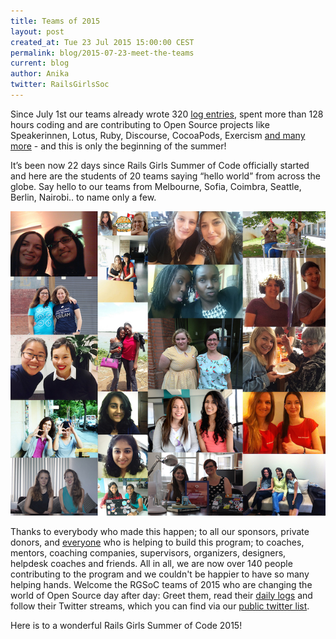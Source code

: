 ```yaml
---
title: Teams of 2015
layout: post
created_at: Tue 23 Jul 2015 15:00:00 CEST
permalink: blog/2015-07-23-meet-the-teams
current: blog
author: Anika
twitter: RailsGirlsSoc
---
```



Since July 1st our teams already wrote 320 [log entries](https://teams.railsgirlssummerofcode.org/), spent more than 128 hours coding and are contributing to Open Source projects like Speakerinnen, Lotus, Ruby, Discourse, CocoaPods, Exercism [and many more](https://teams.railsgirlssummerofcode.org/teams) - and this is only the beginning of the summer!

It’s been now 22 days since Rails Girls Summer of Code officially started and here are the students of 20 teams saying “hello world” from across the globe. Say hello to our teams from Melbourne, Sofia, Coimbra, Seattle, Berlin, Nairobi.. to name only a few.

[![RGSoC 2015 Teams](/img/blog/2015/all-teams-small.jpg)](/img/blog/2015/all-teams.jpg)

Thanks to everybody who made this happen; to all our sponsors, private donors, and [everyone](/about/team) who is helping to build this program; to coaches, mentors, coaching companies, supervisors, organizers, designers, helpdesk coaches and friends. All in all, we are now over 140 people contributing to the program and we couldn't be happier to have so many helping hands. Welcome the RGSoC teams of 2015 who are changing the world of Open Source day after day: Greet them, read their [daily logs](https://teams.railsgirlssummerofcode.org/) and follow their Twitter streams, which you can find via our [public twitter list](https://twitter.com/RailsGirlsSoC/lists/rgsoc-2015-teams).

Here is to a wonderful Rails Girls Summer of Code 2015!


